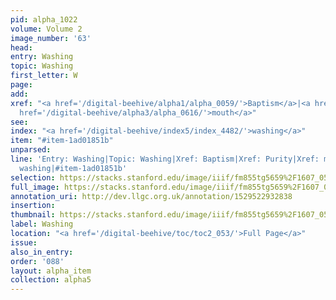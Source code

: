 ```yaml
---
pid: alpha_1022
volume: Volume 2
image_number: '63'
head: 
entry: Washing
topic: Washing
first_letter: W
page: 
add: 
xref: "<a href='/digital-beehive/alpha1/alpha_0059/'>Baptism</a>|<a href='/digital-beehive/alpha4/alpha_0761/'>Purity</a>|<a
  href='/digital-beehive/alpha3/alpha_0616/'>mouth</a>"
see: 
index: "<a href='/digital-beehive/index5/index_4482/'>washing</a>"
item: "#item-1ad01851b"
unparsed: 
line: 'Entry: Washing|Topic: Washing|Xref: Baptism|Xref: Purity|Xref: mouth|Index:
  washing|#item-1ad01851b'
selection: https://stacks.stanford.edu/image/iiif/fm855tg5659%2F1607_0530/330,4310,3003,417/full/0/default.jpg
full_image: https://stacks.stanford.edu/image/iiif/fm855tg5659%2F1607_0530/full/full/0/default.jpg
annotation_uri: http://dev.llgc.org.uk/annotation/1529522932838
insertion: 
thumbnail: https://stacks.stanford.edu/image/iiif/fm855tg5659%2F1607_0530/330,4310,600,180/250,/0/default.jpg
label: Washing
location: "<a href='/digital-beehive/toc/toc2_053/'>Full Page</a>"
issue: 
also_in_entry: 
order: '088'
layout: alpha_item
collection: alpha5
---
```

